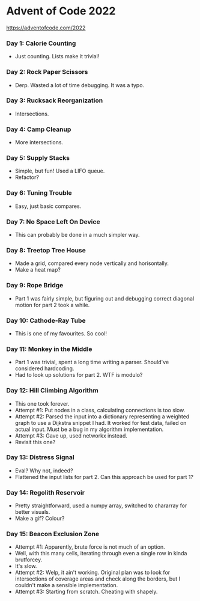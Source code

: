 # Advent of Code 2022
https://adventofcode.com/2022

### Day 1: Calorie Counting
* Just counting. Lists make it trivial!

### Day 2: Rock Paper Scissors
* Derp. Wasted a lot of time debugging. It was a typo.

### Day 3: Rucksack Reorganization
* Intersections.

### Day 4: Camp Cleanup
* More intersections.

### Day 5: Supply Stacks
* Simple, but fun! Used a LIFO queue.
* Refactor?

### Day 6: Tuning Trouble
* Easy, just basic compares.

### Day 7: No Space Left On Device
* This can probably be done in a much simpler way.

### Day 8: Treetop Tree House
* Made a grid, compared every node vertically and horisontally.
* Make a heat map?

### Day 9: Rope Bridge
* Part 1 was fairly simple, but figuring out and debugging correct diagonal motion for part 2 took a while.

### Day 10: Cathode-Ray Tube
* This is one of my favourites. So cool!

### Day 11: Monkey in the Middle
* Part 1 was trivial, spent a long time writing a parser. Should've considered hardcoding. 
* Had to look up solutions for part 2. WTF is modulo?

### Day 12: Hill Climbing Algorithm
* This one took forever.
* Attempt #1: Put nodes in a class, calculating connections is too slow.
* Attempt #2: Parsed the input into a dictionary representing a weighted graph to use a Dijkstra snippet I had. It worked for test data, failed on actual input. Must be a bug in my algorithm implementation.
* Attempt #3: Gave up, used networkx instead.
* Revisit this one?

### Day 13: Distress Signal
* Eval? Why not, indeed?
* Flattened the input lists for part 2. Can this approach be used for part 1?

### Day 14: Regolith Reservoir
* Pretty straightforward, used a numpy array, switched to chararray for better visuals.
* Make a gif? Colour?

### Day 15: Beacon Exclusion Zone
* Attempt #1: Apparently, brute force is not much of an option.
* Well, with this many cells, iterating through even a single row in kinda brutforcey.
* It's slow.
* Attempt #2: Welp, it ain't working. Original plan was to look for intersections of coverage areas and check along the borders, but I couldn't make a sensible implementation. 
* Attempt #3: Starting from scratch. Cheating with shapely.
